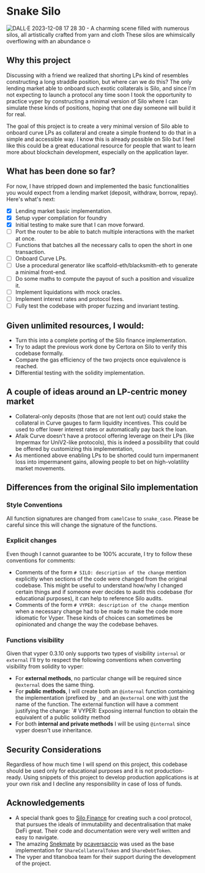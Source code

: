 # Snake Silo
![DALL·E 2023-12-08 17 28 30 - A charming scene filled with numerous silos, all artistically crafted from yarn and cloth  These silos are whimsically overflowing with an abundance o](https://github.com/AlbertoCentonze/snake-silo/assets/11707683/b387e4d7-c4b7-4dc8-b174-441ff6933ba0)

## Why this project
Discussing with a friend we realized that shorting LPs kind of resembles constructing a long straddle position, but where can we do this? The only lending market able to onboard such exotic collaterals is Silo, and since I'm not expecting to launch a protocol any time soon I took the opportunity to practice vyper by constructing a minimal version of Silo where I can simulate these kinds of positions, hoping that one day someone will build it for real.

The goal of this project is to create a very minimal version of Silo able to onboard curve LPs as collateral and create a simple frontend to do that in a simple and accessible way. I know this is already possible on Silo but I feel like this could be a great educational resource for people that want to learn more about blockchain development, especially on the application layer.

## What has been done so far?
For now, I have stripped down and implemented the basic functionalities you would expect from a lending market (deposit, withdraw, borrow, repay). Here's what's next:
- [x] Lending market basic implementation.
- [x] Setup vyper compilation for foundry
- [x] Initial testing to make sure that I can move forward.
- [ ] Port the router to be able to batch multiple interactions with the market at once.
- [ ] Functions that batches all the necessary calls to open the short in one transaction.
- [ ] Onboard Curve LPs.
- [ ] Use a procedural generator like scaffold-eth/blacksmith-eth to generate a minimal front-end.
- [ ] Do some maths to compute the payout of such a position and visualize it.
- [ ] Implement liquidations with mock oracles.
- [ ] Implement interest rates and protocol fees.
- [ ] Fully test the codebase with proper fuzzing and invariant testing.

## Given unlimited resources, I would: 
- Turn this into a complete porting of the Silo finance implementation.
- Try to adapt the previous work done by Certora on Silo to verify this codebase formally.
- Compare the gas efficiency of the two projects once equivalence is reached.
- Differential testing with the solidity implementation.

## A couple of ideas around an LP-centric money market
- Collateral-only deposits (those that are not lent out) could stake the collateral in Curve gauges to farm liquidity incentives. This could be used to offer lower interest rates or automatically pay back the loan.
- Afaik Curve doesn't have a protocol offering leverage on their LPs (like Impermax for UniV2-like protocols), this is indeed a possibility that could be offered by customizing this implementation,
- As mentioned above enabling LPs to be shorted could turn impermanent loss into impermanent gains, allowing people to bet on high-volatility market movements.


## Differences from the original Silo implementation
### Style Conventions
All function signatures are changed from `camelCase` to `snake_case`. Please be careful since this will change the signature of the functions.

### Explicit changes
Even though I cannot guarantee to be 100% accurate, I try to follow these conventions for comments:
- Comments of the form `# SILO: description of the change` mention explicitly when sections of the code were changed from the original codebase. This might be useful to understand how/why I changed certain things and if someone ever decides to audit this codebase (for educational purposes), it can help to reference Silo audits.
- Comments of the form `# VYPER: description of the change` mention when a necessary change had to be made to make the code more idiomatic for Vyper. These kinds of choices can sometimes be opinionated and change the way the codebase behaves.

### Functions visibility
Given that vyper 0.3.10 only supports two types of visibility `internal` or `external` I'll try to respect the following conventions when converting visibility from solidity to vyper:
- For **external methods**, no particular change will be required since `@external` does the same thing.
- For **public methods**, I will create both an `@internal` function containing the implementation (prefixed by `_` and an `@external` one with just the name of the function. The external function will have a comment justifying the change: `# VYPER: Exposing internal function to obtain the equivalent of a public solidity method
- For both **internal and private methods** I will be using `@internal` since vyper doesn't use inheritance.

## Security Considerations
Regardless of how much time I will spend on this project, this codebase should be used only for educational purposes and it is not production-ready. Using snippets of this project to develop production applications is at your own risk and I decline any responsibility in case of loss of funds. 

## Acknowledgements
- A special thank goes to [Silo Finance](https://www.silo.finance/) for creating such a cool protocol, that pursues the ideals of immutability and decentralisation that make DeFi great. Their code and documentation were very well written and easy to navigate.
- The amazing [Snekmate](https://github.com/pcaversaccio/snekmate) by [pcaversaccio](https://github.com/pcaversaccio) was used as the base implementation for `ShareCollateralToken` and `ShareDebtToken`.
- The vyper and titanoboa team for their support during the development of the project.
